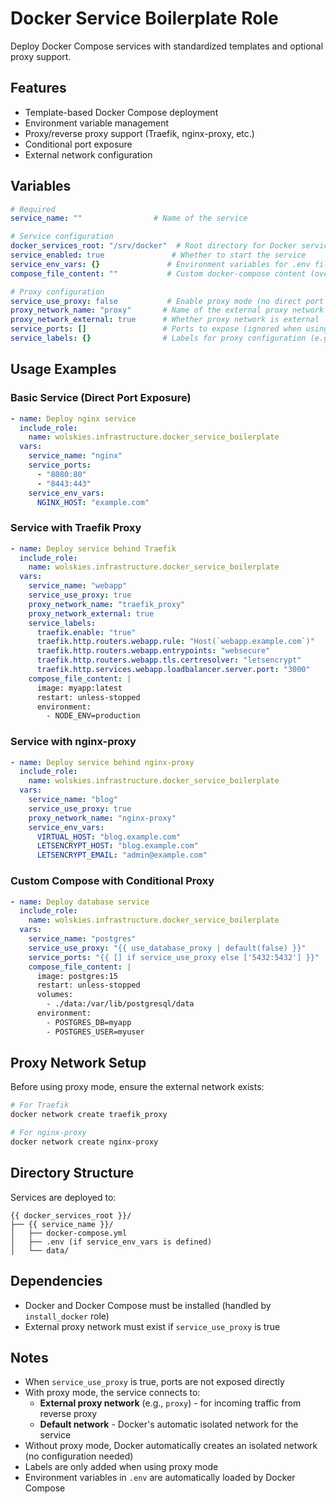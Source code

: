 # Docker Service Boilerplate Role

Deploy Docker Compose services with standardized templates and optional proxy support.

## Features

- Template-based Docker Compose deployment
- Environment variable management
- Proxy/reverse proxy support (Traefik, nginx-proxy, etc.)
- Conditional port exposure
- External network configuration

## Variables

```yaml
# Required
service_name: ""                # Name of the service

# Service configuration
docker_services_root: "/srv/docker"  # Root directory for Docker services
service_enabled: true               # Whether to start the service
service_env_vars: {}               # Environment variables for .env file
compose_file_content: ""           # Custom docker-compose content (overrides default)

# Proxy configuration
service_use_proxy: false           # Enable proxy mode (no direct port exposure)
proxy_network_name: "proxy"       # Name of the external proxy network
proxy_network_external: true      # Whether proxy network is external
service_ports: []                 # Ports to expose (ignored when using proxy)
service_labels: {}                # Labels for proxy configuration (e.g., Traefik)
```

## Usage Examples

### Basic Service (Direct Port Exposure)

```yaml
- name: Deploy nginx service
  include_role:
    name: wolskies.infrastructure.docker_service_boilerplate
  vars:
    service_name: "nginx"
    service_ports:
      - "8080:80"
      - "8443:443"
    service_env_vars:
      NGINX_HOST: "example.com"
```

### Service with Traefik Proxy

```yaml
- name: Deploy service behind Traefik
  include_role:
    name: wolskies.infrastructure.docker_service_boilerplate
  vars:
    service_name: "webapp"
    service_use_proxy: true
    proxy_network_name: "traefik_proxy"
    proxy_network_external: true
    service_labels:
      traefik.enable: "true"
      traefik.http.routers.webapp.rule: "Host(`webapp.example.com`)"
      traefik.http.routers.webapp.entrypoints: "websecure"
      traefik.http.routers.webapp.tls.certresolver: "letsencrypt"
      traefik.http.services.webapp.loadbalancer.server.port: "3000"
    compose_file_content: |
      image: myapp:latest
      restart: unless-stopped
      environment:
        - NODE_ENV=production
```

### Service with nginx-proxy

```yaml
- name: Deploy service behind nginx-proxy
  include_role:
    name: wolskies.infrastructure.docker_service_boilerplate
  vars:
    service_name: "blog"
    service_use_proxy: true
    proxy_network_name: "nginx-proxy"
    service_env_vars:
      VIRTUAL_HOST: "blog.example.com"
      LETSENCRYPT_HOST: "blog.example.com"
      LETSENCRYPT_EMAIL: "admin@example.com"
```

### Custom Compose with Conditional Proxy

```yaml
- name: Deploy database service
  include_role:
    name: wolskies.infrastructure.docker_service_boilerplate
  vars:
    service_name: "postgres"
    service_use_proxy: "{{ use_database_proxy | default(false) }}"
    service_ports: "{{ [] if service_use_proxy else ['5432:5432'] }}"
    compose_file_content: |
      image: postgres:15
      restart: unless-stopped
      volumes:
        - ./data:/var/lib/postgresql/data
      environment:
        - POSTGRES_DB=myapp
        - POSTGRES_USER=myuser
```

## Proxy Network Setup

Before using proxy mode, ensure the external network exists:

```bash
# For Traefik
docker network create traefik_proxy

# For nginx-proxy
docker network create nginx-proxy
```

## Directory Structure

Services are deployed to:
```
{{ docker_services_root }}/
├── {{ service_name }}/
│   ├── docker-compose.yml
│   ├── .env (if service_env_vars is defined)
│   └── data/
```

## Dependencies

- Docker and Docker Compose must be installed (handled by `install_docker` role)
- External proxy network must exist if `service_use_proxy` is true

## Notes

- When `service_use_proxy` is true, ports are not exposed directly
- With proxy mode, the service connects to:
  - **External proxy network** (e.g., `proxy`) - for incoming traffic from reverse proxy
  - **Default network** - Docker's automatic isolated network for the service
- Without proxy mode, Docker automatically creates an isolated network (no configuration needed)
- Labels are only added when using proxy mode
- Environment variables in `.env` are automatically loaded by Docker Compose
